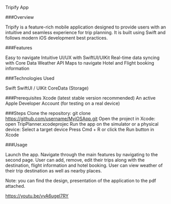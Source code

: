 Tripify App

###Overview

Tripify  is a feature-rich mobile application designed to provide users with an intuitive and seamless experience for trip planning. It is built using Swift and follows modern iOS development best practices.

###Features

Easy to navigate 
Intuitive UI/UX with SwiftUI/UIKit
Real-time data syncing with Core Data
Weather API
Maps to navigate
Hotel and Flight booking information

###Technologies Used

Swift
SwiftUI / UIKit
CoreData (Storage)

###Prerequisites
Xcode (latest stable version recommended)
An active Apple Developer Account (for testing on a real device)

###Steps
Clone the repository:
git clone https://github.com/username/MyiOSApp.git
Open the project in Xcode:
open TripPlanner.xcodeprojec
Run the app on the simulator or a physical device:
Select a target device
Press Cmd + R or click the Run button in Xcode

###Usage

Launch the app.
Navigate through the main features by navigating to the second page.
User can add, remove, edit their trips along with the destination, flight information and hotel booking.
User can view weather of their trip destination as well as nearby places.

Note: you can find the design, presentation of the application to the pdf attached.

https://youtu.be/vyA6ugel7RY

